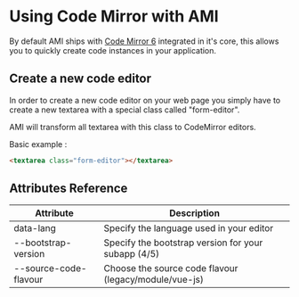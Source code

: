 # Using Code Mirror with AMI

By default AMI ships with [Code Mirror 6](https://codemirror.net/) integrated in it's core, this allows you to quickly create code instances in
your application.

## Create a new code editor

In order to create a new code editor on your web page you simply have to create a new textarea with a special class called "form-editor".

AMI will transform all textarea with this class to CodeMirror editors.

Basic example :

```html
<textarea class="form-editor"></textarea>
```

## Attributes Reference

| Attribute             | Description                                           |
| --------------------- | ----------------------------------------------------- |
| data-lang             | Specify the language used in your editor              |
| --bootstrap-version   | Specify the bootstrap version for your subapp (4/5)   |
| --source-code-flavour | Choose the source code flavour (legacy/module/vue-js) |
